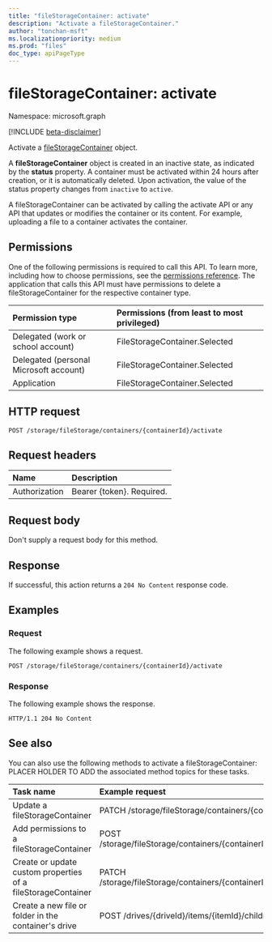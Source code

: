 ```yaml
---
title: "fileStorageContainer: activate"
description: "Activate a fileStorageContainer."
author: "tonchan-msft"
ms.localizationpriority: medium
ms.prod: "files"
doc_type: apiPageType
---
```


# fileStorageContainer: activate


Namespace: microsoft.graph

[!INCLUDE [beta-disclaimer](../../includes/beta-disclaimer.md)]

Activate a [fileStorageContainer](../resources/filestoragecontainer.md) object.

A **fileStorageContainer** object is created in an inactive state, as indicated by the **status** property. A container must be activated within 24 hours after creation, or it is automatically deleted. Upon activation, the value of the status property changes from `inactive` to `active`.

A fileStorageContainer can be activated by calling the activate API or any API that updates or modifies the container or its content. For example, uploading a file to a container activates the container.


## Permissions

One of the following permissions is required to call this API. To learn more, including how to choose permissions, see the [permissions reference](/graph/permissions-reference).
The application that calls this API must have permissions to delete a fileStorageContainer for the respective container type.

|Permission type|Permissions (from least to most privileged)|
|:---|:---|
|Delegated (work or school account)|FileStorageContainer.Selected|
|Delegated (personal Microsoft account)|FileStorageContainer.Selected|
|Application|FileStorageContainer.Selected|

## HTTP request

<!-- {
  "blockType": "ignored"
}
-->
``` http
POST /storage/fileStorage/containers/{containerId}/activate
```

## Request headers

|Name|Description|
|:---|:---|
|Authorization|Bearer {token}. Required.|

## Request body

Don't supply a request body for this method.

## Response

If successful, this action returns a `204 No Content` response code.

## Examples

### Request

The following example shows a request.

<!-- {
  "blockType": "request",
  "name": "activate_filestoragecontainer"
}
-->
``` http
POST /storage/fileStorage/containers/{containerId}/activate
```

### Response

The following example shows the response.

<!-- {
  "blockType": "response",
  "truncated": true
}
-->
``` http
HTTP/1.1 204 No Content
```

## See also

You can also use the following methods to activate a fileStorageContainer: PLACER HOLDER TO ADD the associated method topics for these tasks.

|Task name|Example request|
|:---|:---|
|Update a fileStorageContainer|PATCH /storage/fileStorage/containers/{containerId}|
|Add permissions to a fileStorageContainer|POST /storage/fileStorage/containers/{containerId}/permissions|
|Create or update custom properties of a fileStorageContainer|PATCH /storage/fileStorage/containers/{containerId}/customProperties|
|Create a new file or folder in the container's drive|POST /drives/{driveId}/items/{itemId}/children|

